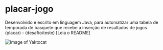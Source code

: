 # placar-jogo
 Desenvolvido e escrito em linguagem Java, para automatizar uma tabela de temporada de basquete que recebe a inserção de resultados de jogos (placar) - (desafio/teste) [Leia o README]

![Image of Yaktocat](C:\Users\jogab\OneDrive\Documents\Desenvolvimento\JAVA\content()\run_program.gif)

